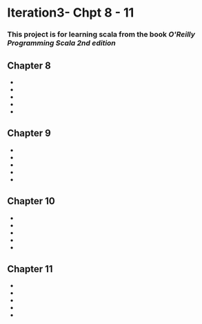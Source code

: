 # Iteration3- Chpt 8 - 11
### This project is for learning scala from the book _O'Reilly Programming Scala 2nd edition_
**Chapter 8**
  - 
  - 
  - 
  - 
  - 
  -  
  
 **Chapter 9**
  - 
  - 
  - 
  - 
  - 
  -  
  
  **Chapter 10**
  - 
  - 
  - 
  - 
  - 
  -  
    
**Chapter 11**
  - 
  - 
  - 
  - 
  - 
  -  
  

